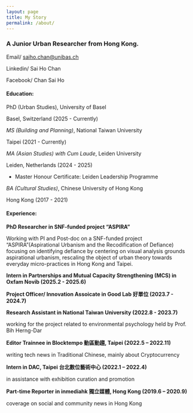 ```yaml
---
layout: page
title: My Story
permalink: /about/
---
```


### A Junior Urban Researcher from Hong Kong.

Email/ saiho.chan@unibas.ch

Linkedin/ Sai Ho Chan

Facebook/ Chan Sai Ho

#### Education:
PhD (Urban Studies), University of Basel

Basel, Switzerland (2025 - Currently)

*MS (Building and Planning)*, National Taiwan University

Taipei (2021 - Currently)

*MA (Asian Studies) with Cum Laude*, Leiden University

Leiden, Netherlands (2024 - 2025)

- Master Honour Certificate: Leiden Leadership Programme

*BA (Cultural Studies)*, Chinese University of Hong Kong

Hong Kong (2017 - 2021)

#### Experience:

**PhD Researcher in SNF-funded project “ASPIRA”**

Working with PI and Post-doc on a SNF-funded project “ASPIRA”(Aspirational Urbanism and the Recodification of Defiance) focusing on identifying defiance by centering on visual analysis grounds aspirational urbanism, rescaling the object of urban theory towards everyday micro-practices in Hong Kong and Taipei.

**Intern in Partnerships and Mutual Capacity Strengthening (MCS) in Oxfam Novib (2025.2 - 2025.6)**


**Project Officer/ Innovation Assoicate in Good Lab 好單位 (2023.7 - 2024.7)**



**Research Assistant in National Taiwan University (2022.8 - 2023.7)**

working for the project related to environmental psychology held by Prof. Bih Herng-Dar

**Editor Trainnee in Blocktempo 動區動趨, Taipei (2022.5 – 2022.11)**

writing tech news in Traditional Chinese, mainly about Cryptocurrency

**Intern in DAC, Taipei 台北數位藝術中心 (2022.1 – 2022.4)**

in assistance with exhibition curation and promotion

**Part-time Reporter in inmediahk 獨立媒體, Hong Kong (2019.6 – 2020.9)**

coverage on social and community news in Hong Kong
